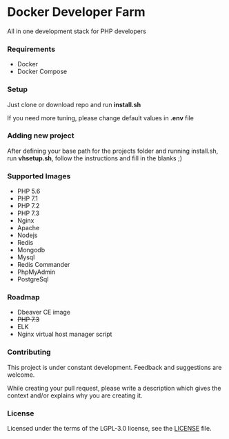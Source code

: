 # Docker Developer Farm

All in one development stack for PHP developers

### Requirements
* Docker
* Docker Compose

### Setup
Just clone or download repo and run **install.sh**

If you need more tuning, please change default values in **.env** file

### Adding new project
After defining your base path for the projects folder and running install.sh, run **vhsetup.sh**, follow the instructions and fill in the blanks ;) 

### Supported Images
- PHP 5.6
- PHP 7.1
- PHP 7.2
- PHP 7.3
- Nginx
- Apache
- Nodejs
- Redis
- Mongodb
- Mysql
- Redis Commander
- PhpMyAdmin
- PostgreSql

### Roadmap
- Dbeaver CE image
- ~~PHP 7.3~~
- ELK
- Nginx virtual host manager script

### Contributing
This project is under constant development. Feedback and suggestions are
welcome.

While creating your pull request, please write a description which gives the context and/or explains why you are creating it.

### License
Licensed under the terms of the LGPL-3.0 license, see the [LICENSE](LICENSE) file.